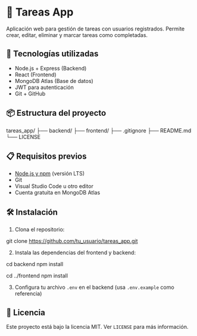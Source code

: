 # 📝 Tareas App

Aplicación web para gestión de tareas con usuarios registrados. Permite crear, editar, eliminar y marcar tareas como completadas.

## 🚀 Tecnologías utilizadas

- Node.js + Express (Backend)
- React (Frontend)
- MongoDB Atlas (Base de datos)
- JWT para autenticación
- Git + GitHub

## 📦 Estructura del proyecto

tareas_app/
├── backend/
├── frontend/
├── .gitignore
├── README.md
└── LICENSE


## 📋 Requisitos previos

- [Node.js y npm](https://nodejs.org/) (versión LTS)
- Git
- Visual Studio Code u otro editor
- Cuenta gratuita en MongoDB Atlas

## 🛠️ Instalación

1. Clona el repositorio:

git clone https://github.com/tu_usuario/tareas_app.git

2. Instala las dependencias del frontend y backend:

cd backend
npm install

cd ../frontend
npm install


3. Configura tu archivo `.env` en el backend (usa `.env.example` como referencia)

## 📄 Licencia

Este proyecto está bajo la licencia MIT. Ver `LICENSE` para más información.
